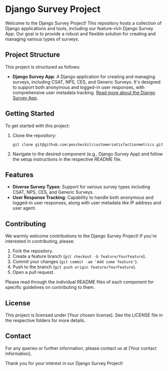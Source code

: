 # Django Survey Project

Welcome to the Django Survey Project! This repository hosts a collection of Django applications and tools, including our feature-rich Django Survey App. Our goal is to provide a robust and flexible solution for creating and managing various types of surveys.

## Project Structure

This project is structured as follows:

- **Django Survey App**: A Django application for creating and managing surveys, including CSAT, NPS, CES, and Generic Surveys. It's designed to support both anonymous and logged-in user responses, with comprehensive user metadata tracking. [Read more about the Django Survey App](customersatisfactionmetrics/README.md).

## Getting Started

To get started with this project:

1. Clone the repository:
   ```
   git clone git@github.com:pescheckit/customersatisfactionmetrics.git
   ```
2. Navigate to the desired component (e.g., Django Survey App) and follow the setup instructions in the respective README file.

## Features

- **Diverse Survey Types**: Support for various survey types including CSAT, NPS, CES, and Generic Surveys.
- **User Response Tracking**: Capability to handle both anonymous and logged-in user responses, along with user metadata like IP address and user agent.

## Contributing

We warmly welcome contributions to the Django Survey Project! If you're interested in contributing, please:

1. Fork the repository.
2. Create a feature branch (`git checkout -b feature/YourFeature`).
3. Commit your changes (`git commit -am 'Add some feature'`).
4. Push to the branch (`git push origin feature/YourFeature`).
5. Open a pull request.

Please read through the individual README files of each component for specific guidelines on contributing to them.

## License

This project is licensed under [Your chosen license]. See the LICENSE file in the respective folders for more details.

## Contact

For any queries or further information, please contact us at [Your contact information].

Thank you for your interest in our Django Survey Project!
